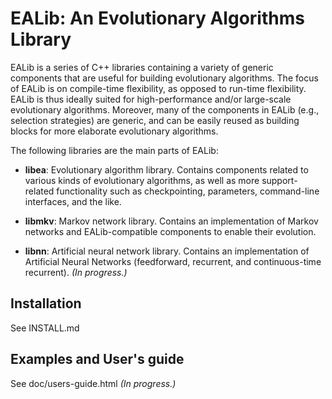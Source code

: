 # EALib: An Evolutionary Algorithms Library #

EALib is a series of C++ libraries containing a variety of generic components that are 
useful for building evolutionary algorithms.  The focus of EALib is on compile-time
flexibility, as opposed to run-time flexibility.  EALib is thus ideally suited
for high-performance and/or large-scale evolutionary algorithms.  Moreover,
many of the components in EALib (e.g., selection strategies) are generic, and
can be easily reused as building blocks for more elaborate evolutionary algorithms.

The following libraries are the main parts of EALib:

- **libea**:  Evolutionary algorithm library.
Contains components related to various kinds of evolutionary algorithms, as well
as more support-related functionality such as checkpointing, parameters, 
command-line interfaces, and the like.

- **libmkv**: Markov network library.
Contains an implementation of Markov networks and EALib-compatible components to
enable their evolution.

- **libnn**: Artificial neural network library.
Contains an implementation of Artificial Neural Networks (feedforward, recurrent, 
and continuous-time recurrent).  *(In progress.)*

## Installation
See INSTALL.md

## Examples and User's guide
See doc/users-guide.html *(In progress.)*